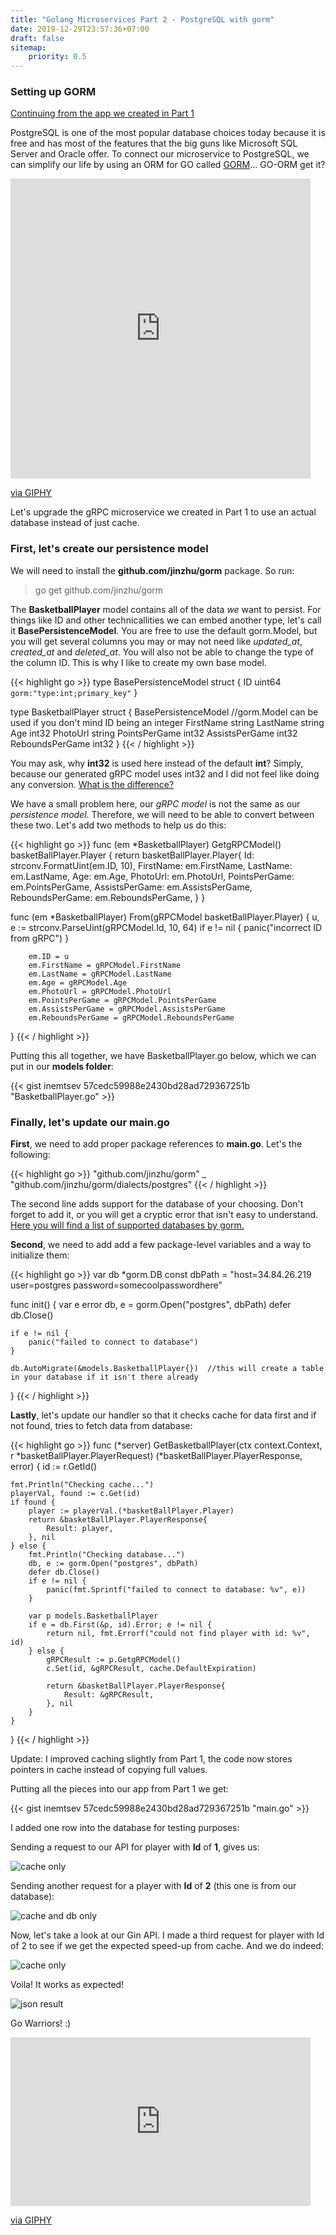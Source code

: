 ```yaml
---
title: "Golang Microservices Part 2 - PostgreSQL with gorm"
date: 2019-12-29T23:57:36+07:00
draft: false
sitemap: 
    priority: 0.5
---
```


### Setting up GORM

[Continuing from the app we created in Part 1](/posts/golang-microservices-grpc-communication)

PostgreSQL is one of the most popular database choices today because it is free and has most of the features that the big guns like Microsoft SQL Server and Oracle offer. To connect our microservice to PostgreSQL, we can simplify our life by using an ORM for GO called [GORM](https://gorm.io/)... GO-ORM get it? 

<iframe src="https://giphy.com/embed/fGRLn3m6XvmHeLNOzn" width="480" height="480" frameBorder="0" class="giphy-embed" allowFullScreen></iframe><p><a href="https://giphy.com/gifs/HallmarkChannel-fGRLn3m6XvmHeLNOzn">via GIPHY</a></p>

<p>Let's upgrade the gRPC microservice we created in Part 1 to use an actual database instead of just cache. </p>

### First, let's create our persistence model

We will need to install the **github.com/jinzhu/gorm** package. So run:

> go get github.com/jinzhu/gorm

The **BasketballPlayer** model contains all of the data *we* want to persist. For things like ID and other technicallities we can embed another type, let's call it **BasePersistenceModel**. You are free to use the default gorm.Model, but you will get several columns you may or may not need like *updated_at*, *created_at* and *deleted_at*. You will also not be able to change the type of the column ID. This is why I like to create my own base model. 


{{< highlight go >}}
type BasePersistenceModel struct {
	ID	uint64 `gorm:"type:int;primary_key"`
}

type BasketballPlayer struct {
	BasePersistenceModel //gorm.Model can be used if you don't mind ID being an integer
	FirstName string
	LastName string
	Age int32
	PhotoUrl string
	PointsPerGame int32
	AssistsPerGame int32
	ReboundsPerGame int32
}
{{< / highlight >}}

You may ask, why **int32** is used here instead of the default **int**? Simply, because our generated gRPC model uses int32 and I did not feel like doing any conversion. [What is the difference?](https://stackoverflow.com/questions/21491488/what-is-the-difference-between-int-and-int64-in-go)

We have a small problem here, our *gRPC model* is not the same as our *persistence model*. Therefore, we will need to be able to convert between these two. Let's add two methods to help us do this:

{{< highlight go >}}
func (em *BasketballPlayer) GetgRPCModel() basketBallPlayer.Player {
	return basketBallPlayer.Player{
		Id:                   strconv.FormatUint(em.ID, 10),
		FirstName:            em.FirstName,
		LastName:             em.LastName,
		Age:                  em.Age,
		PhotoUrl:             em.PhotoUrl,
		PointsPerGame:        em.PointsPerGame,
		AssistsPerGame:       em.AssistsPerGame,
		ReboundsPerGame:      em.ReboundsPerGame,
	}
}

func (em *BasketballPlayer) From(gRPCModel basketBallPlayer.Player) {
		u, e := strconv.ParseUint(gRPCModel.Id, 10, 64)
		if e != nil {
			panic("incorrect ID from gRPC")
		}

		em.ID = u
		em.FirstName = gRPCModel.FirstName
		em.LastName = gRPCModel.LastName
		em.Age = gRPCModel.Age
		em.PhotoUrl = gRPCModel.PhotoUrl
		em.PointsPerGame = gRPCModel.PointsPerGame
		em.AssistsPerGame = gRPCModel.AssistsPerGame
		em.ReboundsPerGame = gRPCModel.ReboundsPerGame
}
{{< / highlight >}}

Putting this all together, we have BasketballPlayer.go below, which we can put in our **models folder**:

{{< gist inemtsev 57cedc59988e2430bd28ad729367251b "BasketballPlayer.go" >}}

### Finally, let's update our main.go

**First**, we need to add proper package references to **main.go**. Let's the following: 

{{< highlight go >}}
"github.com/jinzhu/gorm"
_ "github.com/jinzhu/gorm/dialects/postgres"
{{< / highlight >}}

The second line adds support for the database of your choosing. Don't forget to add it, or you will get a cryptic error that isn't easy to understand. [Here you will find a list of supported databases by gorm.](http://gorm.io/docs/connecting_to_the_database.html) 

**Second**, we need to add add a few package-level variables and a way to initialize them:

{{< highlight go >}}
var db *gorm.DB
const dbPath = "host=34.84.26.219 user=postgres password=somecoolpasswordhere"

func init() {
	var e error
	db, e = gorm.Open("postgres", dbPath)
	defer db.Close()

	if e != nil {
		panic("failed to connect to database")
	}

	db.AutoMigrate(&models.BasketballPlayer{})  //this will create a table in your database if it isn't there already
}
{{< / highlight >}}

**Lastly**, let's update our handler so that it checks cache for data first and if not found, tries to fetch data from database:

{{< highlight go >}}
func (*server) GetBasketballPlayer(ctx context.Context, r *basketBallPlayer.PlayerRequest) (*basketBallPlayer.PlayerResponse, error) {
	id := r.GetId()

	fmt.Println("Checking cache...")
	playerVal, found := c.Get(id)
	if found {
		player := playerVal.(*basketBallPlayer.Player)
		return &basketBallPlayer.PlayerResponse{
			Result: player,
		}, nil
	} else {
		fmt.Println("Checking database...")
		db, e := gorm.Open("postgres", dbPath)
		defer db.Close()
		if e != nil {
			panic(fmt.Sprintf("failed to connect to database: %v", e))
		}

		var p models.BasketballPlayer
		if e = db.First(&p, id).Error; e != nil {
			return nil, fmt.Errorf("could not find player with id: %v", id)
		} else {
			gRPCResult := p.GetgRPCModel()
			c.Set(id, &gRPCResult, cache.DefaultExpiration)

			return &basketBallPlayer.PlayerResponse{
				Result:	&gRPCResult,
			}, nil
		}
	}
}
{{< / highlight >}}

Update: I improved caching slightly from Part 1, the code now stores pointers in cache instead of copying full values. 

Putting all the pieces into our app from Part 1 we get:

{{< gist inemtsev 57cedc59988e2430bd28ad729367251b "main.go" >}}

I added one row into the database for testing purposes: 

Sending a request to our API for player with **Id** of **1**, gives us: 
<p><img src="../img/golang-microservices-adding-PostgreSQL/result1.png" alt="cache only"/></p>

Sending another request for a player with **Id** of **2** (this one is from our database):
<p><img src="../img/golang-microservices-adding-PostgreSQL/result2.png" alt="cache and db only"/></p>

Now, let's take a look at our Gin API. I made a third request for player with Id of 2 to see if we get the expected speed-up from cache. And we do indeed:
<p><img src="../img/golang-microservices-adding-PostgreSQL/result3.png" alt="cache only"/></p>

Voila! It works as expected!
<p><img src="../img/golang-microservices-adding-PostgreSQL/JSON-result.png" alt="json result"/></p>

<p>Go Warriors! :)</p>
<iframe src="https://giphy.com/embed/fe6GhFBexWZeMgt5nV" width="480" height="270" frameBorder="0" class="giphy-embed" allowFullScreen></iframe><p><a href="https://giphy.com/gifs/nba-emotion-stephen-curry-fe6GhFBexWZeMgt5nV">via GIPHY</a></p>